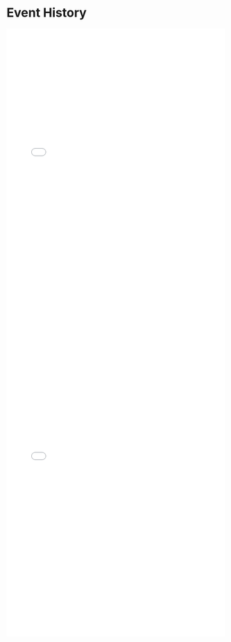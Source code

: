 # Event History


<iframe 
  scrolling="no"
  seamless="seamless"
  src="../_painter-plot-3-7.html" 
  style="border:none;display:block;flex-direction:column;" 
  height="700" width="100%" ></iframe>

<iframe 
  scrolling="no" seamless="seamless" src="../_painter-plot-1-11.html" 
  style="border:none;display:block;flex-direction:column;" 
  height="700" width="100%" ></iframe>


